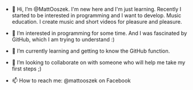 - 👋 Hi, I’m @MattOoszek. I'm new here and I'm just learning. Recently I started to be interested in programming and I want to develop. Music education. I create music and short videos for pleasure and pleasure.
- 👀 I’m interested in programming for some time. And I was fascinated by GitHub, which I am trying to understand :)
- 🌱 I’m currently learning and getting to know the GitHub function.
- 💞️ I’m looking to collaborate on with someone who will help me take my first steps ;)

- 📫 How to reach me: @mattooszek on Facebook

<!---
MattOoszek/MattOoszek is a ✨ special ✨ repository because its `README.md` (this file) appears on your GitHub profile.
You can click the Preview link to take a look at your changes.
--->
